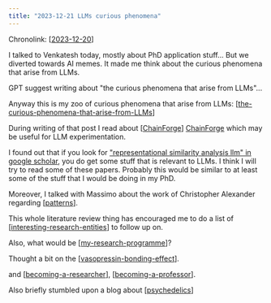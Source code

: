 ```yaml
---
title: "2023-12-21 LLMs curious phenomena"
---
```


Chronolink: [[2023-12-20]]

I talked to Venkatesh today, mostly about PhD application stuff... But we diverted towards AI memes. It made me think about the curious  phenomena that arise from LLMs.

GPT suggest writing about "the curious phenomena that arise from LLMs"...

Anyway this is my zoo of curious phenomena that arise from LLMs: [[the-curious-phenomena-that-arise-from-LLMs]]

During writing of that post I read about [[ChainForge]] [ChainForge](https://chainforge.ai/docs/) which may be useful for LLM experimentation.

I found out that if you look for ["representational similarity analysis llm" in google scholar](https://scholar.google.com/scholar?start=0&q=representational+similarity+analysis+llm&hl=en&as_sdt=0,5), you do get some stuff that is relevant to LLMs. I think I will try to read some of these papers. Probably this would be similar to at least some of the stuff that I would be doing in my PhD.

Moreover, I talked with Massimo about the work of Christopher Alexander regarding [[patterns]].

This whole literature review thing has encouraged me to do a list of [[interesting-research-entities]] to follow up on.

Also, what would be [[my-research-programme]]?

Thought a bit on the [[vasopressin-bonding-effect]].

and [[becoming-a-researcher]], [[becoming-a-professor]].

Also briefly stumbled upon a blog about [[psychedelics]]


[//begin]: # "Autogenerated link references for markdown compatibility"
[2023-12-20]: .././wayward/2023-12-20 "2023-12-20"
[the-curious-phenomena-that-arise-from-LLMs]: .././bubbles/the-curious-phenomena-that-arise-from-LLMs "the-curious-phenomena-that-arise-from-LLMs"
[ChainForge]: .././bubbles/stub "ChainForge"
[patterns]: .././bubbles/patterns "patterns"
[interesting-research-entities]: .././bubbles/interesting-research-entities "interesting-research-entities"
[my-research-programme]: .././bubbles/my-research-programme "my-research-programme"
[vasopressin-bonding-effect]: .././bubbles/vasopressin-bonding-effect "vasopressin-bonding-effect"
[becoming-a-researcher]: .././bubbles/becoming-a-researcher "becoming-a-researcher"
[becoming-a-professor]: .././bubbles/becoming-a-professor "becoming-a-professor"
[psychedelics]: .././bubbles/psychedelics "psychedelics"
[//end]: # "Autogenerated link references"

